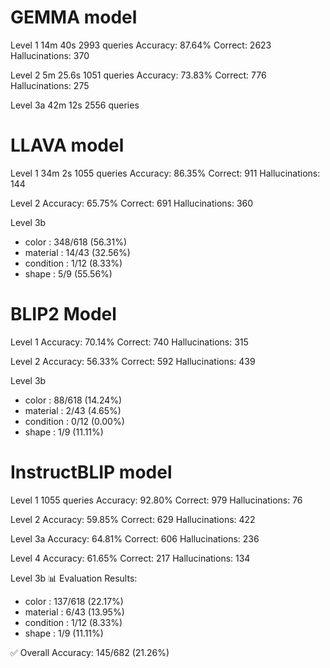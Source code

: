 # GEMMA model
Level 1
14m 40s
2993 queries
Accuracy: 87.64%
Correct: 2623
Hallucinations: 370

Level 2
5m 25.6s
1051 queries
Accuracy: 73.83%
Correct: 776
Hallucinations: 275

Level 3a
42m 12s
2556 queries


# LLAVA model
Level 1
34m 2s
1055 queries
Accuracy: 86.35%
Correct: 911
Hallucinations: 144

Level 2
Accuracy: 65.75%
Correct: 691
Hallucinations: 360

Level 3b
 - color     : 348/618 (56.31%)
 - material  : 14/43 (32.56%)
 - condition : 1/12 (8.33%)
 - shape     : 5/9 (55.56%)

# BLIP2 Model
Level 1
Accuracy: 70.14%
Correct: 740
Hallucinations: 315

Level 2
Accuracy: 56.33%
Correct: 592
Hallucinations: 439

Level 3b
 - color     : 88/618 (14.24%)
 - material  : 2/43 (4.65%)
 - condition : 0/12 (0.00%)
 - shape     : 1/9 (11.11%)


# InstructBLIP model
Level 1
1055 queries
Accuracy: 92.80%
Correct: 979
Hallucinations: 76

Level 2
Accuracy: 59.85%
Correct: 629
Hallucinations: 422

Level 3a
Accuracy: 64.81%
Correct: 606
Hallucinations: 236

Level 4
Accuracy: 61.65%
Correct: 217
Hallucinations: 134

Level 3b
📊 Evaluation Results:
 - color     : 137/618 (22.17%)
 - material  : 6/43 (13.95%)
 - condition : 1/12 (8.33%)
 - shape     : 1/9 (11.11%)

✅ Overall Accuracy: 145/682 (21.26%)

